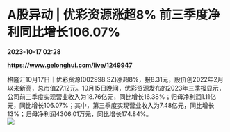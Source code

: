 # A股异动 | 优彩资源涨超8% 前三季度净利同比增长106.07%

**2023-10-17 02:28**

**https://www.gelonghui.com/live/1249947**

格隆汇10月17日｜优彩资源(002998.SZ)涨超8%，报8.31元，股价创2022年2月以来新高，总市值27.12元。10月15日晚间，优彩资源发布的2023年三季报显示，公司前三季度实现营业收入为18.76亿元，同比增长16.38%；归母净利润1.11亿元，同比增长106.07%；其中，第三季度实现营业收入为7.48亿元，同比增长13%；归母净利润4306.01万元，同比增长174.84%。  
![](https://img3.gelonghui.com/200c2-73678786-bd8d-441f-b00c-7fe5aba819ed.png)